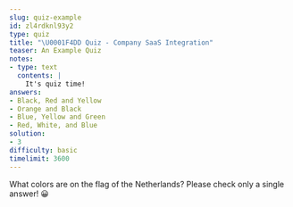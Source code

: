 ```yaml
---
slug: quiz-example
id: zl4rdknl93y2
type: quiz
title: "\U0001F4DD Quiz - Company SaaS Integration"
teaser: An Example Quiz
notes:
- type: text
  contents: |
    It's quiz time!
answers:
- Black, Red and Yellow
- Orange and Black
- Blue, Yellow and Green
- Red, White, and Blue
solution:
- 3
difficulty: basic
timelimit: 3600
---
```

What colors are on the flag of the Netherlands? Please check only a single answer! 😀
